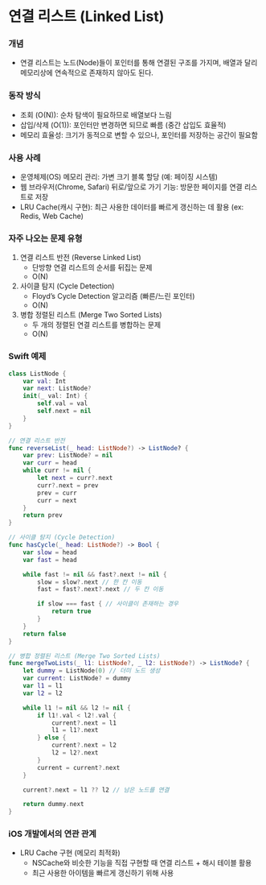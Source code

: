 # 연결 리스트 (Linked List)
### 개념
- 연결 리스트는 노드(Node)들이 포인터를 통해 연결된 구조를 가지며, 배열과 달리 메모리상에 연속적으로 존재하지 않아도 된다.

### 동작 방식
- 조회 (O(N)): 순차 탐색이 필요하므로 배열보다 느림
- 삽입/삭제 (O(1)): 포인터만 변경하면 되므로 빠름 (중간 삽입도 효율적)
- 메모리 효율성: 크기가 동적으로 변할 수 있으나, 포인터를 저장하는 공간이 필요함

### 사용 사례
- 운영체제(OS) 메모리 관리: 가변 크기 블록 할당 (예: 페이징 시스템)
- 웹 브라우저(Chrome, Safari) 뒤로/앞으로 가기 기능: 방문한 페이지를 연결 리스트로 저장
- LRU Cache(캐시 구현): 최근 사용한 데이터를 빠르게 갱신하는 데 활용 (ex: Redis, Web Cache)

### 자주 나오는 문제 유형
1. 연결 리스트 반전 (Reverse Linked List)
    - 단방향 연결 리스트의 순서를 뒤집는 문제
    - O(N)
2.	사이클 탐지 (Cycle Detection)
    - Floyd’s Cycle Detection 알고리즘 (빠른/느린 포인터)
    - O(N) 
3.	병합 정렬된 리스트 (Merge Two Sorted Lists)
    - 두 개의 정렬된 연결 리스트를 병합하는 문제
    - O(N)

### Swift 예제

```swift
class ListNode {
    var val: Int
    var next: ListNode?
    init(_ val: Int) {
        self.val = val
        self.next = nil
    }
}

// 연결 리스트 반전
func reverseList(_ head: ListNode?) -> ListNode? {
    var prev: ListNode? = nil
    var curr = head
    while curr != nil {
        let next = curr?.next
        curr?.next = prev
        prev = curr
        curr = next
    }
    return prev
}

// 사이클 탐지 (Cycle Detection)
func hasCycle(_ head: ListNode?) -> Bool {
    var slow = head
    var fast = head

    while fast != nil && fast?.next != nil {
        slow = slow?.next // 한 칸 이동
        fast = fast?.next?.next // 두 칸 이동

        if slow === fast { // 사이클이 존재하는 경우
            return true
        }
    }
    return false
}

// 병합 정렬된 리스트 (Merge Two Sorted Lists)
func mergeTwoLists(_ l1: ListNode?, _ l2: ListNode?) -> ListNode? {
    let dummy = ListNode(0) // 더미 노드 생성
    var current: ListNode? = dummy
    var l1 = l1
    var l2 = l2

    while l1 != nil && l2 != nil {
        if l1!.val < l2!.val {
            current?.next = l1
            l1 = l1?.next
        } else {
            current?.next = l2
            l2 = l2?.next
        }
        current = current?.next
    }

    current?.next = l1 ?? l2 // 남은 노드를 연결

    return dummy.next
}
```

### iOS 개발에서의 연관 관계
- LRU Cache 구현 (메모리 최적화)
    - NSCache와 비슷한 기능을 직접 구현할 때 연결 리스트 + 해시 테이블 활용
    - 최근 사용한 아이템을 빠르게 갱신하기 위해 사용